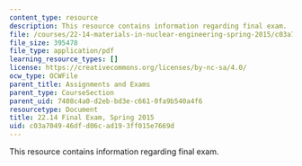 ```yaml
---
content_type: resource
description: This resource contains information regarding final exam.
file: /courses/22-14-materials-in-nuclear-engineering-spring-2015/c03a704946dfd06cad193ff015e7669d_MIT22_14S15_Final-Exam.pdf
file_size: 395478
file_type: application/pdf
learning_resource_types: []
license: https://creativecommons.org/licenses/by-nc-sa/4.0/
ocw_type: OCWFile
parent_title: Assignments and Exams
parent_type: CourseSection
parent_uid: 7408c4a0-d2eb-bd3e-c661-0fa9b540a4f6
resourcetype: Document
title: 22.14 Final Exam, Spring 2015
uid: c03a7049-46df-d06c-ad19-3ff015e7669d
---
```

This resource contains information regarding final exam.